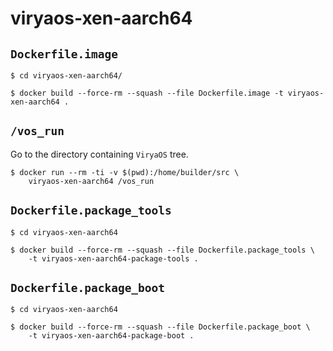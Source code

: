 # viryaos-xen-aarch64

## `Dockerfile.image`

```
$ cd viryaos-xen-aarch64/

$ docker build --force-rm --squash --file Dockerfile.image -t viryaos-xen-aarch64 .
```

## `/vos_run`

Go to the directory containing `ViryaOS` tree.

```
$ docker run --rm -ti -v $(pwd):/home/builder/src \
    viryaos-xen-aarch64 /vos_run
```

## `Dockerfile.package_tools`

```
$ cd viryaos-xen-aarch64

$ docker build --force-rm --squash --file Dockerfile.package_tools \
    -t viryaos-xen-aarch64-package-tools .
```

## `Dockerfile.package_boot`

```
$ cd viryaos-xen-aarch64

$ docker build --force-rm --squash --file Dockerfile.package_boot \
    -t viryaos-xen-aarch64-package-boot .
```
